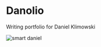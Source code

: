 # Danolio
Writing portfolio for Daniel Klimowski

![smart daniel](https://cdn.discordapp.com/attachments/552500104678998016/1116142368790413312/IMG_1538.jpg)
